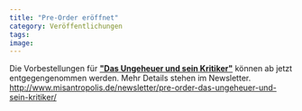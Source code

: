 ```yaml
---
title: "Pre-Order eröffnet"
category: Veröffentlichungen
tags: 
image: 
---
```


Die Vorbestellungen für [**"Das Ungeheuer und sein Kritiker"**](http://www.misantropolis.de/newsletter/pre-order-das-ungeheuer-und-sein-kritiker/) können ab jetzt entgegengenommen werden. Mehr Details stehen im Newsletter.  
<http://www.misantropolis.de/newsletter/pre-order-das-ungeheuer-und-sein-kritiker/>  
 